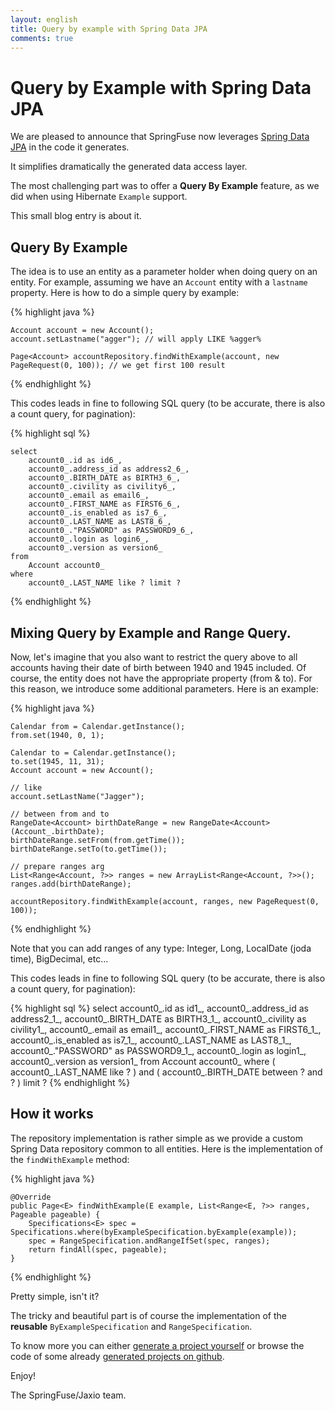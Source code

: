 ```yaml
---
layout: english
title: Query by example with Spring Data JPA
comments: true
---
```


# Query by Example with Spring Data JPA

We are pleased to announce that SpringFuse now leverages <a href="http://www.springsource.org/spring-data/jpa">Spring Data JPA</a> in the code it generates.

It simplifies dramatically the generated data access layer.

The most challenging part was to offer a **Query By Example** feature, as we did when using Hibernate `Example` support.

This small blog entry is about it.

## Query By Example

The idea is to use an entity as a parameter holder when doing query on an entity.
For example, assuming we have an `Account` entity with a `lastname` property. Here is how to do a simple query by example:

{% highlight java %}

	Account account = new Account();
	account.setLastname("agger"); // will apply LIKE %agger%
	
	Page<Account> accountRepository.findWithExample(account, new PageRequest(0, 100)); // we get first 100 result

{% endhighlight %}

This codes leads in fine to following SQL query (to be accurate, there is also a count query, for pagination):

{% highlight sql %}

	select
        account0_.id as id6_,
        account0_.address_id as address2_6_,
        account0_.BIRTH_DATE as BIRTH3_6_,
        account0_.civility as civility6_,
        account0_.email as email6_,
        account0_.FIRST_NAME as FIRST6_6_,
        account0_.is_enabled as is7_6_,
        account0_.LAST_NAME as LAST8_6_,
        account0_."PASSWORD" as PASSWORD9_6_,
        account0_.login as login6_,
        account0_.version as version6_ 
    from
        Account account0_ 
    where
        account0_.LAST_NAME like ? limit ?
 
{% endhighlight %}

## Mixing Query by Example and Range Query.

Now, let's imagine that you also want to restrict the query above to all accounts having their date of birth between 1940 and 1945 included.
Of course, the entity does not have the appropriate property (from & to). 
For this reason, we introduce some additional parameters. Here is an example:

{% highlight java %}

	Calendar from = Calendar.getInstance();
	from.set(1940, 0, 1);
	
	Calendar to = Calendar.getInstance();
	to.set(1945, 11, 31);
	Account account = new Account();
	
	// like
	account.setLastName("Jagger");        
	
	// between from and to
	RangeDate<Account> birthDateRange = new RangeDate<Account>(Account_.birthDate);
	birthDateRange.setFrom(from.getTime());
	birthDateRange.setTo(to.getTime());
	
	// prepare ranges arg
	List<Range<Account, ?>> ranges = new ArrayList<Range<Account, ?>>();
	ranges.add(birthDateRange);
	
	accountRepository.findWithExample(account, ranges, new PageRequest(0, 100));
{% endhighlight %}

Note that you can add ranges of any type: Integer, Long, LocalDate (joda time), BigDecimal, etc...

This codes leads in fine to following SQL query (to be accurate, there is also a count query, for pagination):

{% highlight sql %}
	select
        account0_.id as id1_,
        account0_.address_id as address2_1_,
        account0_.BIRTH_DATE as BIRTH3_1_,
        account0_.civility as civility1_,
        account0_.email as email1_,
        account0_.FIRST_NAME as FIRST6_1_,
        account0_.is_enabled as is7_1_,
        account0_.LAST_NAME as LAST8_1_,
        account0_."PASSWORD" as PASSWORD9_1_,
        account0_.login as login1_,
        account0_.version as version1_ 
    from
        Account account0_ 
    where
        (
            account0_.LAST_NAME like ?
        ) 
        and (
            account0_.BIRTH_DATE between ? and ?
        ) limit ? 
{% endhighlight %}

## How it works

The repository implementation is rather simple as we provide a custom Spring Data repository common to all entities. 
Here is the implementation of the `findWithExample` method:

{% highlight java %}

    @Override
    public Page<E> findWithExample(E example, List<Range<E, ?>> ranges, Pageable pageable) {
        Specifications<E> spec = Specifications.where(byExampleSpecification.byExample(example));
        spec = RangeSpecification.andRangeIfSet(spec, ranges);
        return findAll(spec, pageable);
    }

{% endhighlight %}

Pretty simple, isn't it?

The tricky and beautiful part is of course the implementation of the **reusable** `ByExampleSpecification` and `RangeSpecification`.

To know more you can either <a href="/">generate a project yourself</a> or browse the code of some already <a href="https://github.com/jaxio/generated-projects">generated projects on github</a>.

Enjoy!

The SpringFuse/Jaxio team.